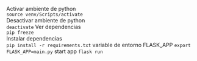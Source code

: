  Activar ambiente de python \
 `source venv/Scripts/activate` \
 Desactivar ambiente de python \
 `deactivate`
 Ver dependencias \
`pip freeze` \
Instalar dependencias \
`pip install -r requirements.txt`
variable de entorno FLASK_APP
`export FLASK_APP=main.py`
start app
`flask run`